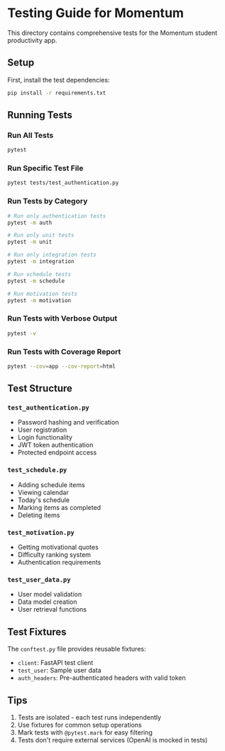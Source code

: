 # Testing Guide for Momentum

This directory contains comprehensive tests for the Momentum student productivity app.

## Setup

First, install the test dependencies:

```bash
pip install -r requirements.txt
```

## Running Tests

### Run All Tests
```bash
pytest
```

### Run Specific Test File
```bash
pytest tests/test_authentication.py
```

### Run Tests by Category
```bash
# Run only authentication tests
pytest -m auth

# Run only unit tests
pytest -m unit

# Run only integration tests
pytest -m integration

# Run schedule tests
pytest -m schedule

# Run motivation tests
pytest -m motivation
```

### Run Tests with Verbose Output
```bash
pytest -v
```

### Run Tests with Coverage Report
```bash
pytest --cov=app --cov-report=html
```

## Test Structure

### `test_authentication.py`
- Password hashing and verification
- User registration
- Login functionality
- JWT token authentication
- Protected endpoint access

### `test_schedule.py`
- Adding schedule items
- Viewing calendar
- Today's schedule
- Marking items as completed
- Deleting items

### `test_motivation.py`
- Getting motivational quotes
- Difficulty ranking system
- Authentication requirements

### `test_user_data.py`
- User model validation
- Data model creation
- User retrieval functions

## Test Fixtures

The `conftest.py` file provides reusable fixtures:
- `client`: FastAPI test client
- `test_user`: Sample user data
- `auth_headers`: Pre-authenticated headers with valid token

## Tips

1. Tests are isolated - each test runs independently
2. Use fixtures for common setup operations
3. Mark tests with `@pytest.mark` for easy filtering
4. Tests don't require external services (OpenAI is mocked in tests)
